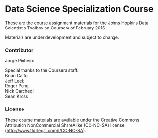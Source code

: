 Data Science Specialization Course
=========================

These are the course assignment materials for the Johns Hopkins Data Scientist's Toolbox on Coursera of February 2015

Materials are under development and subject to change.

### Contributor

Jorge Pinheiro

Special thanks to the Coursera staff.  
Brian Caffo  
Jeff Leek  
Roger Peng  
Nick Carchedi  
Sean Kross  

### License

These course materials are available under the Creative Commons Attribution NonCommercial ShareAlike (CC-NC-SA) license (http://www.tldrlegal.com/l/CC-NC-SA).
